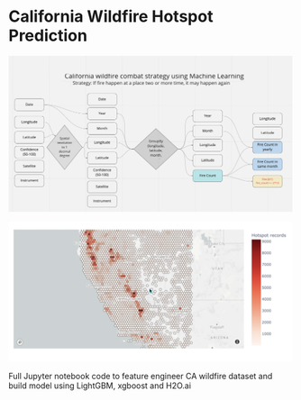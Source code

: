 # California Wildfire Hotspot Prediction #

![Strategy](https://github.com/prodramp/wildfire/blob/main/images/wildfire-hotspot-strategy.png?raw=true)

![Hotspot](https://github.com/prodramp/wildfire/blob/main/images/ca-wildfire-hotspot.png?raw=true)

Full Jupyter notebook code to feature engineer CA wildfire dataset and build model using LightGBM, xgboost and H2O.ai
